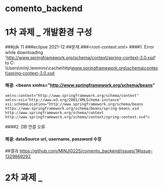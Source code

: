 # comento_backend

# 1차 과제 _ 개발환경 구성
###jdk 11
###eclipse 2021-12
##문제
###<root-context.xml>
####1. Error while downloading 'http://www.springframework.org/schema/context/spring-context-3.0.xsd' to C:
 \Users\minji\.lemminx\cache\http\www.springframework.org\schema\context\spring-context-3.0.xsd
#### 해결: <beans xmlns="http://www.springframework.org/schema/beans"
	xmlns:context="http://www.springframework.org/schema/context"
	xmlns:xsi="http://www.w3.org/2001/XMLSchema-instance"
	xsi:schemaLocation="http://www.springframework.org/schema/beans https://www.springframework.org/schema/beans/spring-beans.xsd
	http://www.springframework.org/schema/context http://www.springframework.org/schema/context/spring-context.xsd">
####2. DB 연결 오류
#### 해결: dataSource url, username, password 수정
##결과
https://github.com/MINJI0225/comento_backend/issues/1#issue-1329869292

# 2차 과제 _ 
